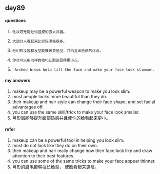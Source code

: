## day89

#### questions


1.     化妆可是能让你显瘦的强大武器。

2.     大部分人看起来比实际漂亮很多。

3.     他们的妆容和发型能够改变脸型，并凸显出脸部的优点。

4.     你也可以用同样的技巧让脸部显得更小点。

5.      Arched brows help lift the face and make your face look slimmer.    


#### my answers

1. makeup may be a powerful weapon to make you look slim.
2. most people looks more beautiful than they do.
3. their makeup and hair style can change their face shape, and set facial advantages off.
4. you can use the same skill/trick to make your face look smaller.
5. 弓形眉能够提升面部质感并且使你的脸看起来更小。


#### refer

1. makeup can be a powerful tool in helping you look slim.
2. most do not look like they do on their own.
3. their makeup and hair really change how their face look like and draw attention to their best features.
4. you can use some of the same tricks to make your face appear thinner.
5. 弓形的眉毛能够拉长脸型， 使脸看起来更瘦。
